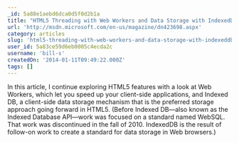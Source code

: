 ```yaml
---
_id: 5a88e1aebd6dca0d5f0d2b1a
title: "HTML5 Threading with Web Workers and Data Storage with IndexedDB"
url: 'http://msdn.microsoft.com/en-us/magazine/dn423698.aspx'
category: articles
slug: 'html5-threading-with-web-workers-and-data-storage-with-indexeddb'
user_id: 5a83ce59d6eb0005c4ecda2c
username: 'bill-s'
createdOn: '2014-01-11T09:49:22.000Z'
tags: []
---
```


In this article, I continue exploring HTML5 features with a look at Web Workers, which let you speed up your client-side applications, and Indexed DB, a client-side data storage mechanism that is the preferred storage approach going forward in HTML5. (Before Indexed DB—also known as the Indexed Database API—work was focused on a standard named WebSQL. That work was discontinued in the fall of 2010. IndexedDB is the result of follow-on work to create a standard for data storage in Web browsers.)
